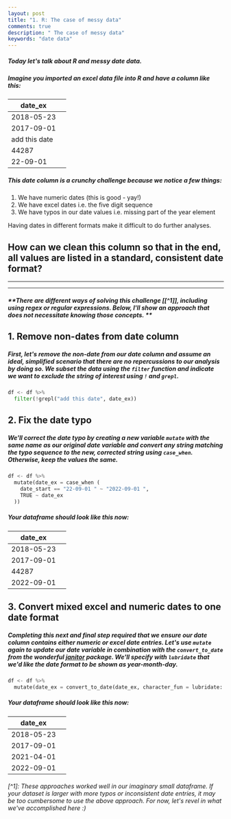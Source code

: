 ```yaml
---
layout: post
title: "1. R: The case of messy data"
comments: true
description: " The case of messy data"
keywords: "date data"
---
```


##### Today let's talk about R and messy date data. 

##### Imagine you imported an excel data file into R and have a column like this:

| date_ex       |             |
| ------------- |-------------|
| 2018-05-23    |             |
| 2017-09-01    |             |
| add this date |             |
| 44287         |             |
| 22-09-01      |             |

##### This date column is a crunchy challenge because we notice a few things: 
1. We have numeric dates (this is good - yay!)
2. We have excel dates i.e. the five digit sequence
3. We have typos in our date values i.e. missing part of the year element

Having dates in different formats make it difficult to do further analyses. 

## How can we clean this column so that in the end, all values are listed in a standard, consistent date format? 
___
___

##### **There are different ways of solving this challenge [[^1]], including using regex or regular expressions. Below, I'll show an approach that does not necessitate knowing those concepts. ** 

## 1. Remove non-dates from date column
##### First, let's remove the non-date from our date column and assume an ideal, simplified scenario that there are no repercussions to our analysis by doing so. We subset the data using the `filter` function and indicate we want to exclude the string of interest using `!` and `grepl`.

```python
df <- df %>% 
  filter(!grepl("add this date", date_ex))
```

## 2. Fix the date typo
##### We'll correct the date typo by creating a new variable `mutate` with the same name as our original date variable and convert any string matching the typo sequence to the new, corrected string using `case_when`. Otherwise, keep the values the same.
```python
df <- df %>% 
  mutate(date_ex = case_when (
    date_start == "22-09-01 " ~ "2022-09-01 ",
    TRUE ~ date_ex
  ))
```
##### Your dataframe should look like this now:
| date_ex       |             |
| ------------- |-------------|
| 2018-05-23    |             |
| 2017-09-01    |             |
| 44287         |             |
| 2022-09-01    |             |

## 3. Convert mixed excel and numeric dates to one date format
##### Completing this next and final step required that we ensure our date column contains either numeric or excel date entries. Let's use `mutate` again to update our date variable in combination with the `convert_to_date` from the wonderful [janitor](https://www.rdocumentation.org/packages/janitor/versions/2.2.0/topics/convert_to_date) package. We'll specify with `lubridate` that we'd like the date format to be shown as year-month-day. 

```python
df <- df %>%
  mutate(date_ex = convert_to_date(date_ex, character_fun = lubridate::ymd))
```

##### Your dataframe should look like this now:
| date_ex       |             |
| ------------- |-------------|
| 2018-05-23    |             |
| 2017-09-01    |             |
| 2021-04-01    |             |
| 2022-09-01    |             |

###### [^1]: These approaches worked well in our imaginary _small_ dataframe. If your dataset is larger with more typos or inconsistent date entries, it may be too cumbersome to use the above approach. For now, let's revel in what we've accomplished here :)

